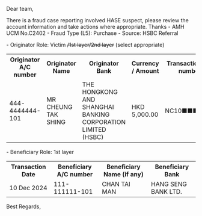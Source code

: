 Dear team,

There is a fraud case reporting involved HASE  suspect, please review the account information and take actions where appropriate. Thanks
\- AMH UCM No.C2402
\- Fraud Type (L5): Purchase
\- Source: HSBC Referral

\- Originator Role: Victim ~~/1st layer/2nd layer~~ (select appropriate)
<table>
<tr><th>Originator A/C number</th><th>Originator Name</th><th>Originator Bank</th><th>Currency / Amount</th><th>Transaction ref. number</th></tr>
<tr><td>444-4444444-101</td><td>MR CHEUNG TAK SHING</td><td>THE HONGKONG AND SHANGHAI BANKING CORPORATION LIMITED (HSBC)</td><td>HKD 5,000.00</td><td>NC10■■■■■■</td></tr>
</table>

\- Beneficiary Role: 1st layer
<table>
<tr><th>Transaction Date</th><th>Beneficiary A/C number</th><th>Beneficiary Name (if any)</th><th>Beneficiary Bank</th></tr>
<tr><td>10 Dec 2024</td><td>111-111111-101 </td><td>CHAN TAI MAN</td><td>HANG SENG BANK LTD.</td></tr>
</table>

Best Regards,